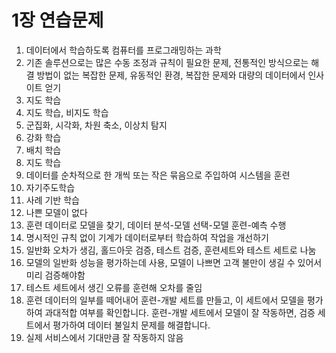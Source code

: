 # 1장 연습문제

1. 데이터에서 학습하도록 컴퓨터를 프로그래밍하는 과학
2. 기존 솔루션으로는 많은 수동 조정과 규칙이 필요한 문제, 전통적인 방식으로는 해결 방법이 없는 복잡한 문제, 유동적인 환경, 복잡한 문제와 대량의 데이터에서 인사이트 얻기
3. 지도 학습
4. 지도 학습, 비지도 학습
5. 군집화, 시각화, 차원 축소, 이상치 탐지
6. 강화 학습
7. 배치 학습
8. 지도 학습
9. 데이터를 순차적으로 한 개씩 또는 작은 묶음으로 주입하여 시스템을 훈련
10. 자기주도학습
11. 사례 기반 학습
12. 나쁜 모델이 없다
13. 훈련 데이터로 모델을 찾기, 데이터 분석-모델 선택-모델 훈련-예측 수행
14. 명시적인 규칙 없이 기계가 데이터로부터 학습하여 작업을 개선하기
15. 일반화 오차가 생김, 홀드아웃 검증, 테스트 검증, 훈련세트와 테스트 세트로 나눔
16. 모델의 일반화 성능을 평가하는데 사용, 모델이 나쁘면 고객 불만이 생길 수 있어서 미리 검증해야함
17. 테스트 세트에서 생긴 오류를 훈련해 오차를 줄임
18. 훈련 데이터의 일부를 떼어내어 훈련-개발 세트를 만들고, 이 세트에서 모델을 평가하여 과대적합 여부를 확인합니다. 훈련-개발 세트에서 모델이 잘 작동하면, 검증 세트에서 평가하여 데이터 불일치 문제를 해결합니다.
19. 실제 서비스에서 기대만큼 잘 작동하지 않음
